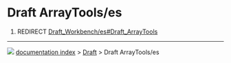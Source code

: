 # Draft ArrayTools/es
1.  REDIRECT [Draft_Workbench/es#Draft_ArrayTools](Draft_Workbench/es#Draft_ArrayTools.md)



---
![](images/Right_arrow.png) [documentation index](../README.md) > [Draft](Draft_Workbench.md) > Draft ArrayTools/es
